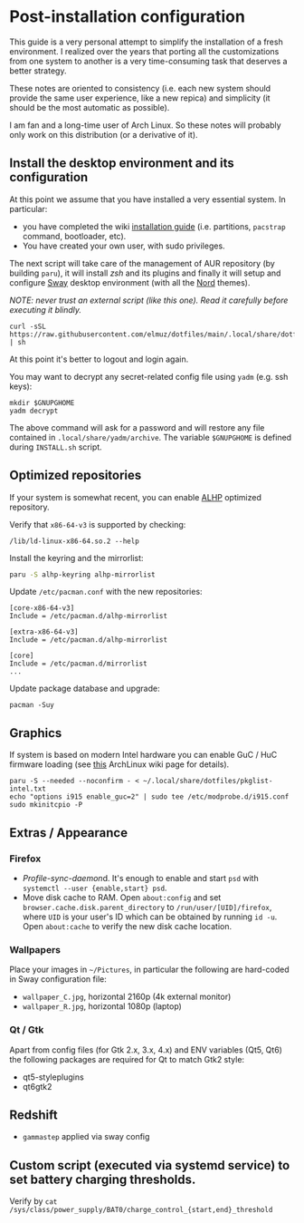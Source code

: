 # Post-installation configuration

This guide is a very personal attempt to simplify the installation of a fresh environment. I realized over the years that porting all the customizations from one system to another is a very time-consuming task that deserves a better strategy.

These notes are oriented to consistency (i.e. each new system should provide the same user experience, like a new repica) and simplicity (it should be the most automatic as possible).

I am fan and a long-time user of Arch Linux. So these notes will probably only work on this distribution (or a derivative of it).

## Install the desktop environment and its configuration

At this point we assume that you have installed a very essential system. In particular:
- you have completed the wiki [installation guide](https://wiki.archlinux.org/title/Installation_guide) (i.e. partitions, `pacstrap` command, bootloader, etc).
- You have created your own user, with sudo privileges.

The next script will take care of the management of AUR repository (by building `paru`), it will install *zsh* and its plugins and finally it will setup and configure [Sway](https://swaywm.org/) desktop environment (with all the [Nord](https://www.nordtheme.com/docs/colors-and-palettes) themes).

_NOTE: never trust an external script (like this one). Read it carefully before executing it blindly._

```shell
curl -sSL https://raw.githubusercontent.com/elmuz/dotfiles/main/.local/share/dotfiles/INSTALL.sh | sh
```
At this point it's better to logout and login again.

You may want to decrypt any secret-related config file using `yadm` (e.g. ssh keys):
```shell
mkdir $GNUPGHOME
yadm decrypt
```
The above command will ask for a password and will restore any file contained in `.local/share/yadm/archive`.
The variable `$GNUPGHOME` is defined during `INSTALL.sh` script.

## Optimized repositories
If your system is somewhat recent, you can enable [ALHP](https://somegit.dev/ALHP/ALHP.GO) optimized repository.

Verify that `x86-64-v3` is supported by checking:

```shell
/lib/ld-linux-x86-64.so.2 --help
```

Install the keyring and the mirrorlist:

```bash
paru -S alhp-keyring alhp-mirrorlist
```

Update `/etc/pacman.conf` with the new repositories:

```editorconfig
[core-x86-64-v3]
Include = /etc/pacman.d/alhp-mirrorlist

[extra-x86-64-v3]
Include = /etc/pacman.d/alhp-mirrorlist

[core]
Include = /etc/pacman.d/mirrorlist
...
```

Update package database and upgrade:

```shell
pacman -Suy
```

## Graphics
If system is based on modern Intel hardware you can enable GuC / HuC firmware loading (see [this](https://wiki.archlinux.org/title/Intel_graphics#Enable_GuC_/_HuC_firmware_loading) ArchLinux wiki page for details).
```commandline
paru -S --needed --noconfirm - < ~/.local/share/dotfiles/pkglist-intel.txt
echo "options i915 enable_guc=2" | sudo tee /etc/modprobe.d/i915.conf
sudo mkinitcpio -P
```

## Extras / Appearance

### Firefox
- *Profile-sync-daemon*d.  It's enough to enable and start `psd` with `systemctl --user {enable,start} psd`.
- Move disk cache to RAM. Open `about:config` and set `browser.cache.disk.parent_directory` to `/run/user/[UID]/firefox`,
  where `UID` is your user's ID which can be obtained by running `id -u`. Open `about:cache` to verify the new disk cache
  location. 

### Wallpapers
Place your images in `~/Pictures`, in particular the following are hard-coded in Sway configuration file:
- `wallpaper_C.jpg`, horizontal 2160p (4k external monitor)
- `wallpaper_R.jpg`, horizontal 1080p (laptop)

### Qt / Gtk
Apart from config files (for Gtk 2.x, 3.x, 4.x) and ENV variables (Qt5, Qt6)
the following packages are required for Qt to match Gtk2 style:
- qt5-styleplugins
- qt6gtk2

## Redshift
- `gammastep` applied via sway config

## Custom script (executed via systemd service) to set battery charging thresholds.
Verify by `cat /sys/class/power_supply/BAT0/charge_control_{start,end}_threshold`
